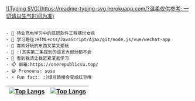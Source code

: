 


[![Typing SVG](https://readme-typing-svg.herokuapp.com/?温柔仅供参考; 一切请以生气时间为准)](https://git.io/typing-svg)

```text

- 🔭 待业充电学习中的底层软件工程摆烂女孩
- 🌱 学习路径:HTML+css/JavaScript/Ajax/git/node.js/vue/wechat-app
- 👯 喜欢好玩的东西又菜又爱玩
- 🤔 :(其实第二条提到的语言大部分都不会
- 💬 看到我请让我赶紧滚去学习
- 📫 邮箱:https://onerepublicsu.top/
- 😄 Pronouns: susu
- ⚡ Fun fact: :)绿豆跳楼会变成红豆哦
```



[![Top Langs](https://github-readme-stats.vercel.app/api/top-langs/?username=OneRepublicSu&show_icons=true&count_private=true&theme=gotham)](https://github.com/OneRepublicSu/github-readme-stats) |  [![Top Langs](https://activity-graph.herokuapp.com/graph?username=OneRepublicSu&theme=xcode)](https://github.com/OneRepublicSu/github-readme-stats)
:-------------------------:|:-------------------------:
